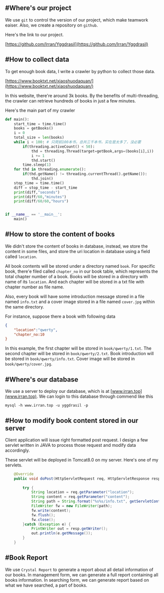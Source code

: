 #Where's our project
---
We use `git` to control the version of our project, which make teamwork eaiser. Also, we create a repository on `github`.

Here's the link to our project.

[https://github.com/Irran/Yggdrasil](https://github.com/Irran/Yggdrasil)

#How to collect data
---
To get enough book data, I write a crawler by python to collect those data.

[https://www.booktxt.net/xiaoshuodaquan/](https://www.booktxt.net/xiaoshuodaquan/)

In this website, there're around 3k books. By the benefits of multi-threading, the crawler can retrieve hundreds of books in just a few minutes.

Here's the main part of my crawler

~~~python
def main(): 
    start_time = time.time()
    books = getBooks()
    i = 0
    total_size = len(books)
    while i < 100: # 只爬前100本书，总共三千本书，实在是太多了，没必要
        if(threading.activeCount() < 50):
            thd = threading.Thread(target=getBook,args=(books[i],i))
            i += 1
            thd.start()
        time.sleep(1)
    for thd in threading.enumerate():
        if(thd.getName() != threading.currentThread().getName()):
            thd.join()
    stop_time = time.time()
    diff = stop_time - start_time
    print(diff,"seconds")
    print(diff/60,"minutes")
    print(diff/60/60,"hours")


if __name__ == '__main__':
    main()
~~~

#How to store the content of books
---
We didn't store the content of books in database, instead, we store the content in some files, and store the uri location in database using a field called `location`.

All book contents will be stored under a directory named `book`. For specific book, there'e filed called `chapter_no` in our book table, which represents the total chapter number of a book. Books will be stored in a directory with name of its `location`. And each chapter will be stored in a txt file with chapter number as file name.

Also, every book will have some introduction message stored in a file named `info.txt` and a cover image stored in a file named `cover.jpg` within the same directory.

For instance, suppose there a book with following data

~~~json
{
	"location":"qwerty",
	"chapter_no:10
}
~~~

In this example, the first chapter will be stored in `book/qwerty/1.txt`. The second chapter will be stored in `book/qwerty/2.txt`. Book introduction will be stored in `book/qwerty/info.txt`. Cover image will be stored in `book/qwerty/cover.jpg`.

#Where's our database
---
We use a server to deploy our database, which is at [www.irran.top](www.irran.top). We can login to this database through commend like this

~~~
mysql -h www.irran.top -u yggdrasil -p
~~~

#How to modify book content stored in our server
---
Client application will issue right formatted post request. I design a few servlet written in JAVA to process those request and modify data accordingly. 

These servlet will be deployed in Tomcat8.0 on my server. Here's one of my servlets.

~~~java
	@Override
	public void doPost(HttpServletRequest req, HttpServletResponse resp) throws ServletException, IOException {
		
		try {
			String location = req.getParameter("location");
			String content = req.getParameter("content");
			String path = String.format("%s%s/info.txt", getServletContext().getRealPath("/book/"),location);
			FileWriter fw = new FileWriter(path);
			fw.write(content);
			fw.flush();
			fw.close();
		}catch (Exception e) {
			PrintWriter out = resp.getWriter();
			out.println(e.getMessage());
		}
	}
~~~

#Book Report
---
We use `Crystal Report` to generate a report about all detail information of our books. In management form, we can generate a full report containing all books information. In searching form, we can generate report based on what we have searched, a part of books.